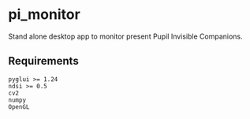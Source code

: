 # pi_monitor
Stand alone desktop app to monitor present Pupil Invisible Companions.

## Requirements

```
pyglui >= 1.24
ndsi >= 0.5
cv2
numpy
OpenGL
```